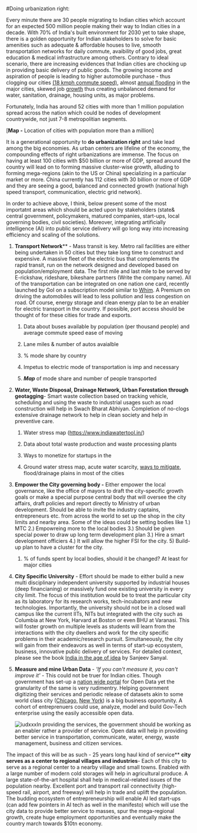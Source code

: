 #Doing urbanization right:

Every minute there are 30 people migrating to Indian cities which account for an expected 500 million people making their way to Indian cities in a decade. With 70% of India's built environment for 2030 yet to take shape, there is a golden opportunity for Indian stakeholders to solve for basic amenities such as adequate & affordable houses to live, smooth transportation networks for daily commute, avaibility of good jobs, great education & medical infrastructure among others. Contrary to ideal scenario, there are increasing evidences that Indian cities are chocking up in providing basic delivery of public goods. The growing income and aspiration of people is leading to higher automobile purchase - thus clogging our cities [(18 kmph commute speed)](https://economictimes.indiatimes.com/news/politics-and-nation/bengaluru-has-second-slowest-commute-speed-study/articleshow/70912200.cms?from=mdr), almost [annual flooding](https://twitter.com/fayedsouza/status/1179856647981678593) in the major cities, skewed job [growth]([http://www.infoedge.in/pdfs/jobspeak-report-april-2017.pdf](http://www.infoedge.in/pdfs/jobspeak-report-april-2017.pdf)) thus creating unbalanced demand for water, sanitation, drainage, housing units, as major problems.

Fortunately, India has around 52 cities with more than 1 million population spread across the nation which could be nodes of development countrywide, not just 7-8 metropolitian segments. 

[**Map -** Location of cities with population more than a million]







It is a generational opportunity to **do urbanization right** and take lead among the big economies. As urban centers are lifeline of the economy, the compounding effects of right urbanizations are immense. The focus on having at least 100 cities with $50 billion or more of GDP, spread around the country will lead on to forming massive cluster-wise growth, alluding to forming mega-regions (akin to the US or China) specializing in a particular market or more. China currently has 112 cities with 30 billion or more of GDP and they are seeing a good, balanced and connected growth (national high speed transport, communication, electric grid network). 

In order to achieve above, I think, below present some of the most importatnt areas which should be acted upon by stakeholders (state& central government, policymakers, matured companies, start-ups, local governing bodies, civil societies). Moreover, integrating artificially intelligence (AI) into public service delivery will go long way into increasing efficiency and scaling of the solutions.

1. **Transport Network**** - Mass transit is key.  Metro rail facilities are either being undertaken in 50 cities but they take long time to construct and expensive. A massive fleet of the electric bus that complements the rapid transit, run on the network designed and developed based on population/employment data. The first mile and last mile to be served by E-rickshaw, rideshare, bikeshare partners (Write the company name). All of the transportation can be integrated on one nation one card, recently launched by GoI on a subscription model similar to [Whim](https://whimapp.com/). A Premium on driving the automobiles will lead to less pollution and less congestion on road. Of course, energy storage and clean energy plan to be an enabler for electric transport in the country. If possible, port access should be thought of for these cities for trade and exports.
   
   1. Data about buses available by population (per thousand people) and average commute speed ease of moving
   
   2. Lane miles & number of autos avaialble 
   
   3. % mode share by country  
   
   4. Impetus to electric mode of transportation is imp and necessary 
   
   5. ***Map*** of mode share and number of people transported 
   
      
   
2. **Water, Waste Disposal, Drainage Network, Urban Forestation through geotagging**- Smart waste collection based on tracking vehicle, scheduling and using the waste to industrial usages such as road construction will help in Swach Bharat Abhiyan. Completion of no-clogs extensive drainage network to help in clean society and help in preventive care. 
   
   1. Water stress map (https://www.indiawatertool.in/) 
   
   2. Data about total waste production and waste processing plants
   
   3. Ways to monetize for startups in the 
   
   4. Ground water stress map, acute water scarcity, [ways to mitigate]([http://www.businessworld.in/article/Alarming-21-Indian-Cities-Will-Run-Out-Of-Water-By-2030/19-06-2017-120383/](http://www.businessworld.in/article/Alarming-21-Indian-Cities-Will-Run-Out-Of-Water-By-2030/19-06-2017-120383/)), flood/drainage plains in most of the cities 
   
      
   
3. **Empower the City governing body -** Either empower the local governance, like the office of mayors to draft the city-specific growth goals or make a special purpose central body that will oversee the city affairs, draft policies and report directly to Ministry of urban development. Should be able to invite the industry captains, entrepreneurs etc. from across the world to set up the shop in the city limits and nearby area. Some of the ideas could be setting bodies like 1.) MTC  2.) Empowreing more to the local bodies 3.) Should be given special power to draw up long term development plan 3.) Hire a smart development officiers 4.) It will allow the higher FSI for the city. 5) Build-up plan to have a cluster for the city. 
   
   1. % of funds spent by local bodies, should it be changed? At least for major cities 
   
      
   
4. **City Specific University** - Effort should be made to either build a new multi disciplinary independent university supported by industrial houses (deep financianing) or massively fund one existing university in every city limit. The focus of this institution would be to treat the particular city as its laboratory for its research works, tech-incubators and new technologies. Importantly, the university should not be in a closed wall campus like the current IITs, NITs but integrated with the city such as Columbia at New York, Harvard at Boston or even BHU at Varanasi. This will foster growth on multiple levels as students will learn from the interactions with the city dwellers and work for the city specific problems in their academic/research  pursuit. Simultaneously, the city will gain from their endeavors as well in terms of start-up ecosystem, business, innovative public delivery of services. For detailed context, please see the book [India in the age of idea](https://www.amazon.in/India-Age-Ideas-Writings-2006-2018-ebook/dp/B07L31P4BH?tag=googinhydr18418-21&tag=googinkenshoo-21&ascsubtag=_k_Cj0KCQjwivbsBRDsARIsADyISJ9w3tA0Ww0joheU5ZDncdlvtYazLvG-PQ0YWjfr_czjMhrSdGBhntQaAvBnEALw_wcB_k_&gclid=Cj0KCQjwivbsBRDsARIsADyISJ9w3tA0Ww0joheU5ZDncdlvtYazLvG-PQ0YWjfr_czjMhrSdGBhntQaAvBnEALw_wcB) by Sanjeev Sanyal. 

   

5. **Measure and mine Urban Data** - *'If you can't measure it, you can't improve it'* - This could not be truer for Indian cities. Though government has set-up a [nation wide portal](https://data.gov.in/) for Open Data yet the granularity of the same is very rudimentry. Helping government digitizing their services and periodic release of datasets akin to some world class city ([Chicago,](https://data.cityofchicago.org/) [New York](https://opendata.cityofnewyork.us/)) is a big business opportunity. A cohort of entreprenuers could use, analyze, model and build Gov-Tech enterprise using the easily accessible open data.

   ![iudxxx](/Users/viks/Desktop/urbanization/iudxxx.jpg)In providing the services, the government should be working as an enabler rather a provider of service. Open data will help in providing better service in transportation, communicate, water, energy, waste management, business and citizen services. 

   

The impact of this will be as such - 25 years long haul kind of service** **city serves as a center to regional villages and industries**- Each of this city to serve as a regional center to a nearby village and small towns. Enabled with a large number of modern cold storages will help in agricultural produce. A large state-of-the-art hospital shall help in medical-related issues of the population nearby. Excellent port and transport rail connectivity (high-speed rail, airport, and freeway) will help in trade and uplift the population. The budding ecosystem of entrepreneurship will enable AI led start-ups (can add few pointers in AI tech as well in the manifesto) which will use the city data to provide better service to masses, spur the mega-regional growth, create huge employment opportunities and eventually make the country march towards $10tn economy. 